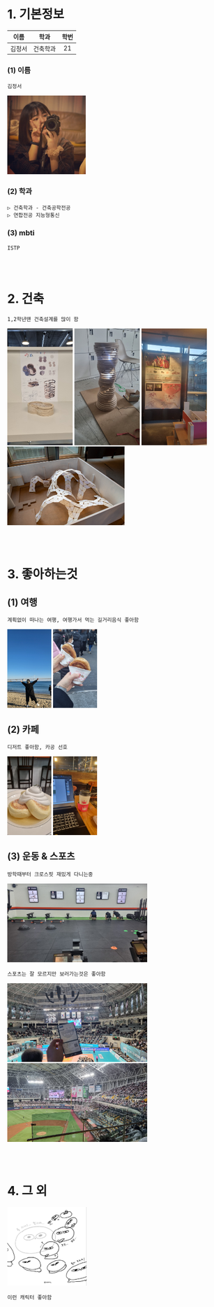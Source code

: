 # 1. 기본정보
| 이름 | 학과 | 학번 |
| :---: | :---: | :---: |
|김정서|건축학과|21|


### (1) 이름
    김정서
<img src="./jungseo_picture/ms13.jpg" height=180>

### (2) 학과
    ▷ 건축학과 - 건축공학전공 
    ▷ 연합전공 지능형통신
### (3) mbti
    ISTP
<br><br>

# 2. 건축
    1,2학년땐 건축설계를 많이 함
<img src="./jungseo_picture/ms1.jpg" width=150>
<img src="./jungseo_picture/ms8.jpg" width=150>
<img src="./jungseo_picture/ms7.jpg" width=150>
<img src="./jungseo_picture/ms10.jpg" height=180>

<br><br>

# 3. 좋아하는것
## (1) 여행 
    계획없이 떠나는 여행, 여행가서 먹는 길거리음식 좋아함
<img src="./jungseo_picture/ms11.jpg" height=180>
<img src="./jungseo_picture/ms3.jpg" height=180>

## (2) 카페
    디저트 좋아함, 카공 선호
<img src="./jungseo_picture/ms5.jpg" height=180> 
<img src="./jungseo_picture/ms6.jpg" height=180>

## (3) 운동 & 스포츠
    방학때부터 크로스핏 재밌게 다니는중
<img src="./jungseo_picture/ms2.jpg" height=180>

    스포츠는 잘 모르지만 보러가는것은 좋아함
<img src="./jungseo_picture/ms4.jpg" height=180>
<img src="./jungseo_picture/ms9.jpg" height=180><br>

<br><br>

# 4. 그 외
<img src="./jungseo_picture/ms12.jpg" height=180><br>

    이런 캐릭터 좋아함

